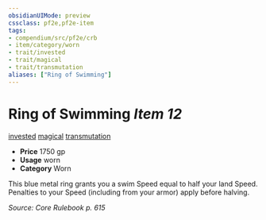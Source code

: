```yaml
---
obsidianUIMode: preview
cssclass: pf2e,pf2e-item
tags:
- compendium/src/pf2e/crb
- item/category/worn
- trait/invested
- trait/magical
- trait/transmutation
aliases: ["Ring of Swimming"]
---
```

# Ring of Swimming *Item 12*  
[invested](../../../Rules/traits/invested.md)  [magical](../../../Rules/traits/magical.md)  [transmutation](../../../Rules/traits/transmutation.md)  

- **Price** 1750 gp
- **Usage** worn
- **Category** Worn

This blue metal ring grants you a swim Speed equal to half your land Speed. Penalties to your Speed (including from your armor) apply before halving.

*Source: Core Rulebook p. 615*